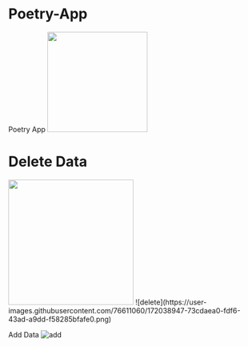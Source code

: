 # Poetry-App


Poetry App
<img src="https://user-images.githubusercontent.com/76611060/172038385-311c2d9e-8441-454e-b229-6b0842287bd1.png" width="200" />



# Delete Data
<img src="https://user-images.githubusercontent.com/76611060/172038947-73cdaea0-fdf6-43ad-a9dd-f58285bfafe0.png" width="250"/>
![delete](https://user-images.githubusercontent.com/76611060/172038947-73cdaea0-fdf6-43ad-a9dd-f58285bfafe0.png)

Add Data
![add](https://user-images.githubusercontent.com/76611060/172039002-2b61138d-a7d6-46e3-acc4-7ca5de6d641e.png)

